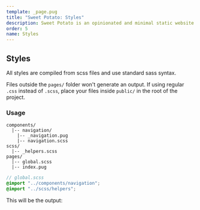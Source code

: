 ```yaml
---
template: _page.pug
title: "Sweet Potato: Styles"
description: Sweet Potato is an opinionated and minimal static website generator, by We The Collective.
order: 5
name: Styles
---
```


## Styles

All styles are compiled from scss files and use standard sass syntax.

Files outside the `pages/` folder won't generate an output. If using regular `.css` instead of `.scss`, place your files inside `public/` in the root of the project.

### Usage

```
components/
  |-- navigation/
    |-- _navigation.pug
    |-- navigation.scss
scss/
  |-- _helpers.scss
pages/
  |-- global.scss
  |-- index.pug
```

```scss
// global.scss
@import "../components/navigation";
@import "../scss/helpers";
```

This will be the output:

```

```
